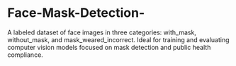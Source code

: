 # Face-Mask-Detection-
A labeled dataset of face images in three categories: with_mask, without_mask, and mask_weared_incorrect. Ideal for training and evaluating computer vision models focused on mask detection and public health compliance.
